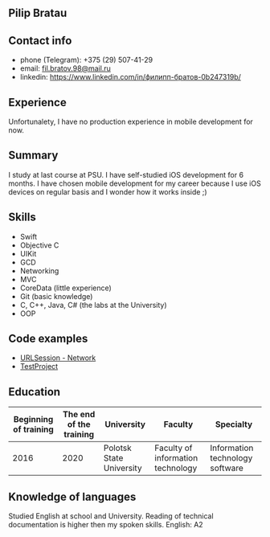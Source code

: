 ## Pilip Bratau

## Contact info

* phone (Telegram): +375 (29) 507-41-29
* email: fil.bratov.98@mail.ru
* linkedin: https://www.linkedin.com/in/филипп-братов-0b247319b/


## Experience

Unfortunalety, I have no production experience in mobile development for now. 

## Summary

I study at last course at PSU. I have self-studied iOS development for 6 months. I have chosen mobile development for my career because I use iOS devices
on regular basis and I wonder how it works inside ;)

## Skills

* Swift
* Objective C
* UIKit
* GCD
* Networking
* MVC
* CoreData (little experience)
* Git (basic knowledge)
* C, C++, Java, C# (the labs at the University)
* OOP

## Code examples

* [URLSession - Network](https://github.com/Wuskuj/NetworkingURLSession)
* [TestProject](https://github.com/Wuskuj/TablePerson)

## Education

Beginning of training | The end of the training | University | Faculty | Specialty
-----------------------  | -------------------------  | -----------  | -------- | ------------
2016 | 2020 | Polotsk State University | Faculty of information technology | Information technology software

## Knowledge of languages

Studied English at school and University. Reading of technical documentation is higher then my spoken skills.
English: A2



